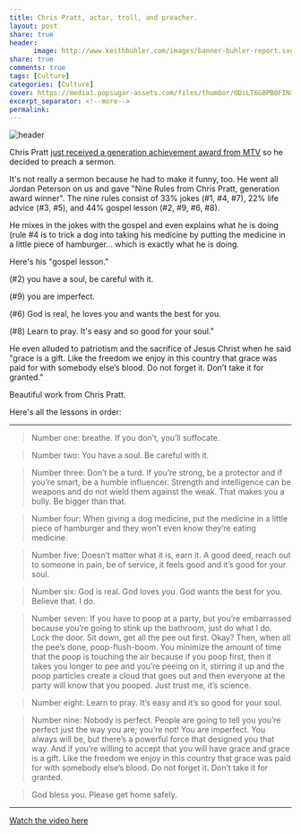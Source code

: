 ```yaml
--- 
title: Chris Pratt, actor, troll, and preacher. 
layout: post
share: true
header:
      image: http://www.keithbuhler.com/images/banner-buhler-report.svg
share: true
comments: true
tags: [Culture]
categories: [Culture]
cover: https://media1.popsugar-assets.com/files/thumbor/ODiLT6G8PB0FINxpY-eNs8aqmSA/fit-in/1024x1024/filters:format_auto-!!-:strip_icc-!!-/2018/06/18/159/n/1922398/1d484c6cab372d77_GettyImages-978186982/i/Chris-Pratt-Acceptance-Speech-MTV-Awards-2018.jpg
excerpt_separator: <!--more-->
permalink: 
---
```


![header](https://media1.popsugar-assets.com/files/thumbor/ODiLT6G8PB0FINxpY-eNs8aqmSA/fit-in/1024x1024/filters:format_auto-!!-:strip_icc-!!-/2018/06/18/159/n/1922398/1d484c6cab372d77_GettyImages-978186982/i/Chris-Pratt-Acceptance-Speech-MTV-Awards-2018.jpg)

Chris Pratt [just received a generation achievement award from MTV](http://www.mtv.com/news/3080117/chris-pratt-generation-award-speech-nine-rules/?xrs=_s.tw_main) so he decided to preach a sermon. 

It's not really a sermon because he had to make it funny, too. He went all Jordan Peterson on us and gave "Nine Rules from Chris Pratt, generation award winner". The nine rules consist of 33% jokes (#1, #4, #7), 22% life advice (#3, #5), and 44% gospel lesson (#2, #9, #6, #8). 


He mixes in the jokes with the gospel and even explains what he is doing (rule #4 is to trick a dog into taking his medicine by putting the medicine in a little piece of hamburger... which is exactly what he is doing.

Here's his "gospel lesson." 

(#2) you have a soul, be careful with it.

(#9) you are imperfect. 

(#6) God is real, he loves you and wants the best for you. 

(#8) Learn to pray. It's easy and so good for your soul."


He even alluded to patriotism and the sacrifice of Jesus Christ when he said  "grace is a gift. Like the freedom we enjoy in this country that grace was paid for with somebody else’s blood. Do not forget it. Don’t take it for granted."

Beautiful work from Chris Pratt. 

Here's all the lessons in order: 

-----------------

>Number one: breathe. If you don’t, you’ll suffocate.

>Number two: You have a soul. Be careful with it.

> Number three: Don’t be a turd. If you’re strong, be a protector and if you’re smart, be a humble influencer. Strength and intelligence can be weapons and do not wield them against the weak. That makes you a bully. Be bigger than that.

> Number four: When giving a dog medicine, put the medicine in a little piece of hamburger and they won’t even know they’re eating medicine.

>Number five: Doesn’t matter what it is, earn it. A good deed, reach out to someone in pain, be of service, it feels good and it’s good for your soul.

>Number six: God is real. God loves you. God wants the best for you. Believe that. I do.

>Number seven: If you have to poop at a party, but you’re embarrassed because you’re going to stink up the bathroom, just do what I do. Lock the door. Sit down, get all the pee out first. Okay? Then, when all the pee’s done, poop-flush-boom. You minimize the amount of time that the poop is touching the air because if you poop first, then it takes you longer to pee and you’re peeing on it, stirring it up and the poop particles create a cloud that goes out and then everyone at the party will know that you pooped. Just trust me, it’s science.

>Number eight: Learn to pray. It’s easy and it’s so good for your soul.

>Number nine: Nobody is perfect. People are going to tell you you’re perfect just the way you are; you’re not! You are imperfect. You always will be, but there’s a powerful force that designed you that way. And if you’re willing to accept that you will have grace and grace is a gift. Like the freedom we enjoy in this country that grace was paid for with somebody else’s blood. Do not forget it. Don’t take it for granted.

>God bless you. Please get home safely.

------


[Watch the video here](http://www.mtv.com/video-clips/igsbd5/movie-tv-awards-2018-chris-pratt-is-our-generation-award-recipient)